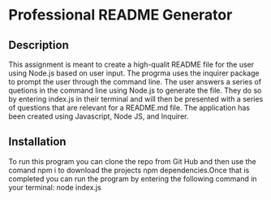 # Professional README Generator

## Description

This assignment is meant to create a high-qualit README file for the user using Node.js based on user input. The progrma uses the inquirer package to prompt the user through the command line. The user answers a series of quetions in the command line using Node.js to generate the file. They do so by entering index.js in their terminal and will then be presented with a series of questions that are relevant for a README.md file. The application has been created using Javascript, Node JS, and Inquirer. 

## Installation

To run this program you can clone the repo from Git Hub and then use the comand npm i to download the projects npm dependencies.Once that is completed you can run the program by entering the following command in your terminal: node index.js
